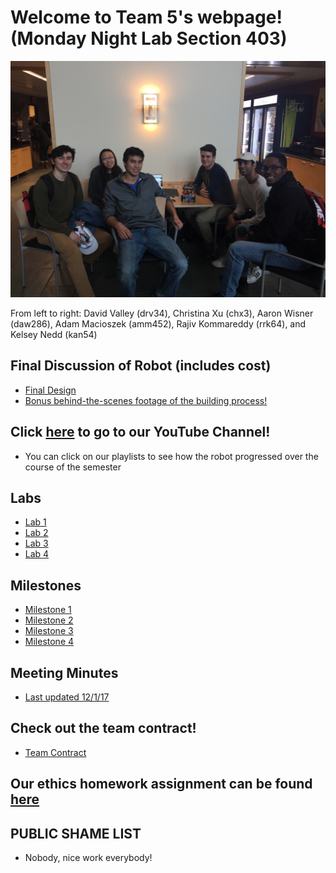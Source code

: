 # Welcome to Team 5's webpage! (Monday Night Lab Section 403)

![alt text](GroupPhoto.JPG)

From left to right: David Valley (drv34), Christina Xu (chx3), Aaron Wisner (daw286), Adam Macioszek (amm452), Rajiv Kommareddy (rrk64), and Kelsey Nedd (kan54)

## Final Discussion of Robot (includes cost)
* [Final Design](FinalRobotDesignAndComments.md)
* [Bonus behind-the-scenes footage of the building process!](https://www.youtube.com/watch?v=dQw4w9WgXcQ)

## Click [here](https://www.youtube.com/channel/UCm90IIF1_Y7RqOT-j5PvCxw/f) to go to our YouTube Channel!
* You can click on our playlists to see how the robot progressed over the course of the semester

## Labs

* [Lab 1](Lab1page.md)
* [Lab 2](Lab2Page.md)
* [Lab 3](Lab3Page.md)
* [Lab 4](Lab4Page.md)

## Milestones
* [Milestone 1](Milestone1Page.md)
* [Milestone 2](Milestone2Page.md)
* [Milestone 3](Milestone3Page.md)
* [Milestone 4](Milestone4Page.md)

## Meeting Minutes
* [Last updated 12/1/17](Minutes.pdf)

## Check out the team contract!
* [Team Contract](Contract2.0.pdf)

## Our ethics homework assignment can be found [here](Ethics.pdf)

## PUBLIC SHAME LIST
* Nobody, nice work everybody!

